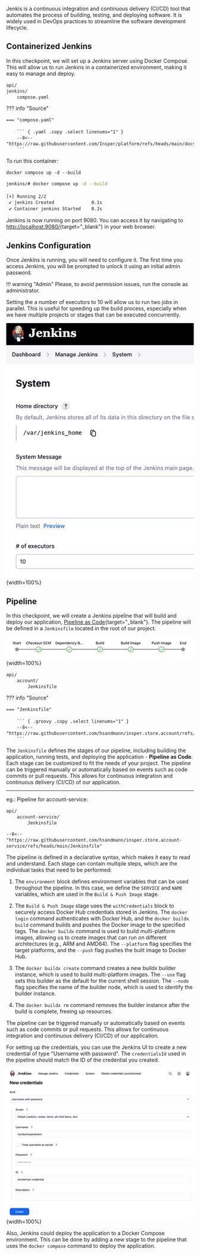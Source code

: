 
Jenkis is a continuous integration and continuous delivery (CI/CD) tool that automates the process of building, testing, and deploying software. It is widely used in DevOps practices to streamline the software development lifecycle.

## Containerized Jenkins

In this checkpoint, we will set up a Jenkins server using Docker Compose. This will allow us to run Jenkins in a containerized environment, making it easy to manage and deploy.

``` { .tree .copy .select }
api/
jenkins/
    compose.yaml
```

??? info "Source"

    === "compose.yaml"

        ``` { .yaml .copy .select linenums="1" }
        --8<-- "https://raw.githubusercontent.com/Insper/platform/refs/heads/main/docs/checkpoints/4/jenkins/compose.yaml"
        ```

<!-- termynal -->

To run this container:

``` { .bash .copy .select }
docker compose up -d --build
```

``` bash
jenkins/# docker compose up -d --build

[+] Running 2/2
 ✔ jenkins Created              0.1s 
 ✔ Container jenkins Started    0.2s 
```

Jenkins is now running on port 9080. You can access it by navigating to [http://localhost:9080/](http://localhost:9080/){target="_blank"} in your web browser.

## Jenkins Configuration

Once Jenkins is running, you will need to configure it. The first time you access Jenkins, you will be prompted to unlock it using an initial admin password.

!!! warning "Admin"
    Please, to avoid permission issues, run the console as administrator.

Setting the a number of executors to 10 will allow us to run two jobs in parallel. This is useful for speeding up the build process, especially when we have multiple projects or stages that can be executed concurrently.

![](./jenkins.system.nexecutors.png){width=100%}


## Pipeline

In this checkpoint, we will create a Jenkins pipeline that will build and deploy our application, [Pipeline as Code](https://www.jenkins.io/doc/book/pipeline/pipeline-as-code/){target="_blank"}. The pipeline will be defined in a `Jenkinsfile` located in the root of our project.

![](./jenkins.pipeline.png){width=100%}

``` { .tree .copy .select }
api/
    account/
        Jenkinsfile
```
??? info "Source"

    === "Jenkinsfile"

        ``` { .groovy .copy .select linenums="1" }
        --8<-- "https://raw.githubusercontent.com/hsandmann/insper.store.account/refs/heads/main/Jenkinsfile"
        ```

The `Jenkinsfile` defines the stages of our pipeline, including building the application, running tests, and deploying the application - **Pipeline as Code**. Each stage can be customized to fit the needs of your project.
The pipeline can be triggered manually or automatically based on events such as code commits or pull requests. This allows for continuous integration and continuous delivery (CI/CD) of our application.

---

eg.: Pipeline for account-service:

``` { .tree .copy .select }
api/
    account-service/
        Jenkinsfile
```

``` { .groovy .copy .select title="Jenkinsfile" }
--8<-- "https://raw.githubusercontent.com/hsandmann/insper.store.account-service/refs/heads/main/Jenkinsfile"
```

The pipeline is defined in a declarative syntax, which makes it easy to read and understand. Each stage can contain multiple steps, which are the individual tasks that need to be performed:

1. The `environment` block defines environment variables that can be used throughout the pipeline. In this case, we define the `SERVICE` and `NAME` variables, which are used in the `Build & Push Image` stage.

1. The `Build & Push Image` stage uses the `withCredentials` block to securely access Docker Hub credentials stored in Jenkins. The `docker login` command authenticates with Docker Hub, and the `docker buildx build` command builds and pushes the Docker image to the specified tags.
The `docker buildx` command is used to build multi-platform images, allowing us to create images that can run on different architectures (e.g., ARM and AMD64). The `--platform` flag specifies the target platforms, and the `--push` flag pushes the built image to Docker Hub.

1. The `docker buildx create` command creates a new buildx builder instance, which is used to build multi-platform images. The `--use` flag sets this builder as the default for the current shell session. The `--node` flag specifies the name of the builder node, which is used to identify the builder instance.

1. The `docker buildx rm` command removes the builder instance after the build is complete, freeing up resources.

The pipeline can be triggered manually or automatically based on events such as code commits or pull requests. This allows for continuous integration and continuous delivery (CI/CD) of our application.

For setting up the credentials, you can use the Jenkins UI to create a new credential of type "Username with password". The `credentialsId` used in the pipeline should match the ID of the credential you created.

<!-- ![Jenkins Credentials](../assets/images/jenkins.crenditials.png){width=100%} -->

![Jenkins Credentials](./jenkins.crenditials.add.png){width=100%}

Also, Jenkins could deploy the application to a Docker Compose environment. This can be done by adding a new stage to the pipeline that uses the `docker compose` command to deploy the application.



[^1]: [Jenkins](https://www.jenkins.io/doc/book/using/){target="_blank"} - Jenkins documentation.